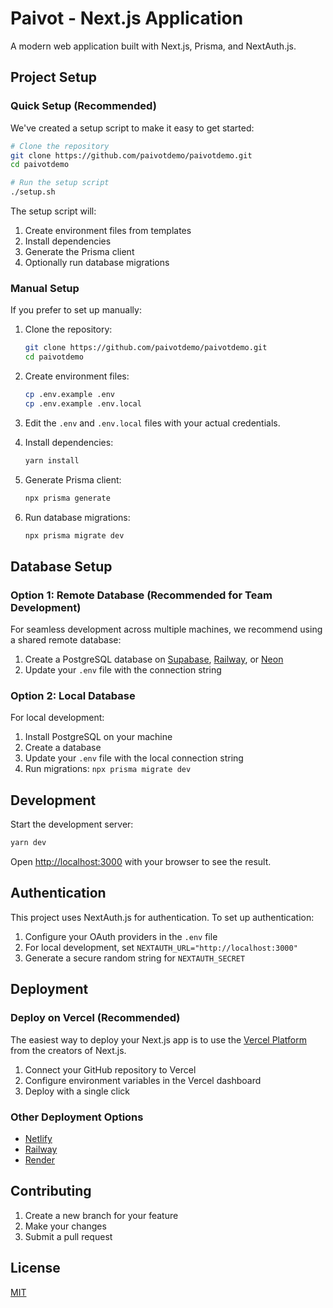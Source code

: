 # Paivot - Next.js Application

A modern web application built with Next.js, Prisma, and NextAuth.js.

## Project Setup

### Quick Setup (Recommended)

We've created a setup script to make it easy to get started:

```bash
# Clone the repository
git clone https://github.com/paivotdemo/paivotdemo.git
cd paivotdemo

# Run the setup script
./setup.sh
```

The setup script will:
1. Create environment files from templates
2. Install dependencies
3. Generate the Prisma client
4. Optionally run database migrations

### Manual Setup

If you prefer to set up manually:

1. Clone the repository:
   ```bash
   git clone https://github.com/paivotdemo/paivotdemo.git
   cd paivotdemo
   ```

2. Create environment files:
   ```bash
   cp .env.example .env
   cp .env.example .env.local
   ```

3. Edit the `.env` and `.env.local` files with your actual credentials.

4. Install dependencies:
   ```bash
   yarn install
   ```

5. Generate Prisma client:
   ```bash
   npx prisma generate
   ```

6. Run database migrations:
   ```bash
   npx prisma migrate dev
   ```

## Database Setup

### Option 1: Remote Database (Recommended for Team Development)

For seamless development across multiple machines, we recommend using a shared remote database:

1. Create a PostgreSQL database on [Supabase](https://supabase.com/), [Railway](https://railway.app/), or [Neon](https://neon.tech/)
2. Update your `.env` file with the connection string

### Option 2: Local Database

For local development:

1. Install PostgreSQL on your machine
2. Create a database
3. Update your `.env` file with the local connection string
4. Run migrations: `npx prisma migrate dev`

## Development

Start the development server:

```bash
yarn dev
```

Open [http://localhost:3000](http://localhost:3000) with your browser to see the result.

## Authentication

This project uses NextAuth.js for authentication. To set up authentication:

1. Configure your OAuth providers in the `.env` file
2. For local development, set `NEXTAUTH_URL="http://localhost:3000"`
3. Generate a secure random string for `NEXTAUTH_SECRET`

## Deployment

### Deploy on Vercel (Recommended)

The easiest way to deploy your Next.js app is to use the [Vercel Platform](https://vercel.com/new) from the creators of Next.js.

1. Connect your GitHub repository to Vercel
2. Configure environment variables in the Vercel dashboard
3. Deploy with a single click

### Other Deployment Options

- [Netlify](https://netlify.com)
- [Railway](https://railway.app)
- [Render](https://render.com)

## Contributing

1. Create a new branch for your feature
2. Make your changes
3. Submit a pull request

## License

[MIT](LICENSE)
